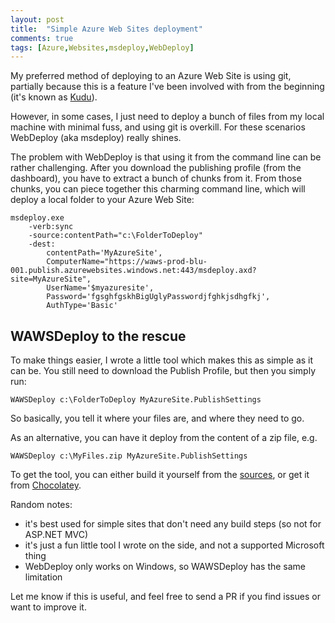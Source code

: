 ```yaml
---
layout: post
title:  "Simple Azure Web Sites deployment"
comments: true
tags: [Azure,Websites,msdeploy,WebDeploy]
---
```


My preferred method of deploying to an Azure Web Site is using git, partially because this is a feature I've been involved with from the beginning (it's known as [Kudu](https://github.com/projectkudu/kudu)).

However, in some cases, I just need to deploy a bunch of files from my local machine with minimal fuss, and using git is overkill. For these scenarios WebDeploy (aka msdeploy) really shines.

The problem with WebDeploy is that using it from the command line can be rather challenging. After you download the publishing profile (from the dashboard), you have to extract a bunch of chunks from it. From those chunks, you can piece together this charming command line, which will deploy a local folder to your Azure Web Site:

    msdeploy.exe
        -verb:sync
        -source:contentPath="c:\FolderToDeploy"
        -dest:
            contentPath='MyAzureSite',
            ComputerName="https://waws-prod-blu-001.publish.azurewebsites.windows.net:443/msdeploy.axd?site=MyAzureSite",
            UserName='$myazuresite',
            Password='fgsghfgskhBigUglyPasswordjfghkjsdhgfkj',
            AuthType='Basic'

## WAWSDeploy to the rescue

To make things easier, I wrote a little tool which makes this as simple as it can be. You still need to download the Publish Profile, but then you simply run:

    WAWSDeploy c:\FolderToDeploy MyAzureSite.PublishSettings

So basically, you tell it where your files are, and where they need to go.

As an alternative, you can have it deploy from the content of a zip file, e.g.

    WAWSDeploy c:\MyFiles.zip MyAzureSite.PublishSettings

To get the tool, you can either build it yourself from the [sources](https://github.com/davidebbo/WAWSDeploy), or get it from [Chocolatey](https://chocolatey.org/packages/WAWSDeploy).

Random notes:

- it's best used for simple sites that don't need any build steps (so not for ASP.NET MVC)
- it's just a fun little tool I wrote on the side, and not a supported Microsoft thing
- WebDeploy only works on Windows, so WAWSDeploy has the same limitation

Let me know if this is useful, and feel free to send a PR if you find issues or want to improve it.

